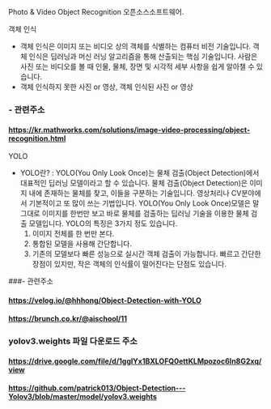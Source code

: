 Photo & Video Object Recognition 오픈소스소프트웨어.

객체 인식
- 객체 인식은 이미지 또는 비디오 상의 객체를 식별하는 컴퓨터 비전 기술입니다.
 객체 인식은 딥러닝과 머신 러닝 알고리즘을 통해 산출되는 핵심 기술입니다.
 사람은 사진 또는 비디오를 볼 때 인물, 물체, 장면 및 시각적 세부 사항을 쉽게 알아챌 수 있습니다.
- 객체 인식하지 못한 사진 or 영상, 객체 인식된 사진 or 영상

### - 관련주소
#### https://kr.mathworks.com/solutions/image-video-processing/object-recognition.html


YOLO
- YOLO란?
  : YOLO(You Only Look Once)는 물체 검출(Object Detection)에서 대표적인 딥러닝 모델이라고 할 수 있습니다. 물체 검출(Object Detection)은 이미지 내에 존재하는 물체를 찾고, 이들을 구분하는 기술입니다. 영상처리나 CV분야에서 기본적이고 또 많이 쓰는 기법입니다. YOLO(You Only Look Once)모델은 말 그대로 이미지를 한번만 보고 바로 물체를 검출하는 딥러닝 기술을 이용한 물체 검출 모델입니다.
 YOLO의 특징은 3가지 정도 있습니다.
   1. 이미지 전체를 한 번만 본다.
   2. 통합된 모델을 사용해 간단합니다.
   3. 기존의 모델보다 빠른 성능으로 실시간 객체 검출이 가능합니다.
  빠르고 간단한 장점이 있지만, 작은 객체의 인식률이 떨어진다는 단점도 있습니다.

###- 관련주소
#### https://velog.io/@hhhong/Object-Detection-with-YOLO
#### https://brunch.co.kr/@aischool/11


### yolov3.weights 파일 다운로드 주소
#### https://drive.google.com/file/d/1gglYx1BXLOFQ0ettKLMpozoc6In8G2xq/view
#### https://github.com/patrick013/Object-Detection---Yolov3/blob/master/model/yolov3.weights
